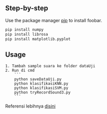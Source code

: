 ## Step-by-step

Use the package manager [pip](https://pip.pypa.io/en/stable/) to install foobar.

```bash
pip install numpy
pip install librosa
pip install matplotlib.pyplot
```

## Usage

    1. Tambah sample suara ke folder dataUji
    2. Run di cmd 
        ```
        python saveDataUji.py
        python klasifikasiKNN.py
        python klasifikasiSVM.py
        python tryRecordSound3.py
        ```

Referensi lebihnya [disini](https://librosa.github.io/librosa/generated/librosa.feature.mfcc.html)